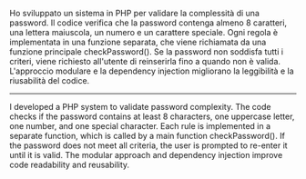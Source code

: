 Ho sviluppato un sistema in PHP per validare la complessità di una password. Il codice verifica che la password contenga almeno 8 caratteri, una lettera maiuscola, un numero e un carattere speciale. Ogni regola è implementata in una funzione separata, che viene richiamata da una funzione principale checkPassword(). Se la password non soddisfa tutti i criteri, viene richiesto all'utente di reinserirla fino a quando non è valida. L'approccio modulare e la dependency injection migliorano la leggibilità e la riusabilità del codice.


----------------------------------------------------------------------------------------------------------------------------------------------------------------------------------------------


I developed a PHP system to validate password complexity. The code checks if the password contains at least 8 characters, one uppercase letter, one number, and one special character. Each rule is implemented in a separate function, which is called by a main function checkPassword(). If the password does not meet all criteria, the user is prompted to re-enter it until it is valid. The modular approach and dependency injection improve code readability and reusability.
